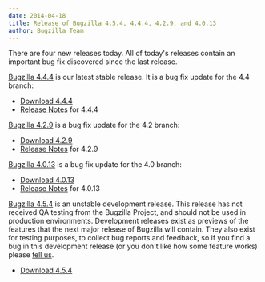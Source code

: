 ```yaml
---
date: 2014-04-18
title: Release of Bugzilla 4.5.4, 4.4.4, 4.2.9, and 4.0.13
author: Bugzilla Team
---
```


There are four new releases today. All of today's releases contain an important bug fix discovered since the last release.

[Bugzilla 4.4.4](/releases/4.4.4/) is our latest stable release. It is a bug fix update for the 4.4 branch:

*   [Download 4.4.4](/download/#v44)
*   [Release Notes](/releases/4.4.4/) for 4.4.4

[Bugzilla 4.2.9](/releases/4.2.9/) is a bug fix update for the 4.2 branch:

*   [Download 4.2.9](/download/#v42)
*   [Release Notes](/releases/4.2.9/) for 4.2.9

[Bugzilla 4.0.13](/releases/4.0.13/) is a bug fix update for the 4.0 branch:

*   [Download 4.0.13](/download/#v40)
*   [Release Notes](/releases/4.0.13/) for 4.0.13

[Bugzilla 4.5.4](/releases/5.0/) is an unstable development release. This release has not received QA testing from the Bugzilla Project, and should not be used in production environments. Development releases exist as previews of the features that the next major release of Bugzilla will contain. They also exist for testing purposes, to collect bug reports and feedback, so if you find a bug in this development release (or you don't like how some feature works) please [tell us](/developers/reporting_bugs.html).

*   [Download 4.5.4](/download/#v50)

